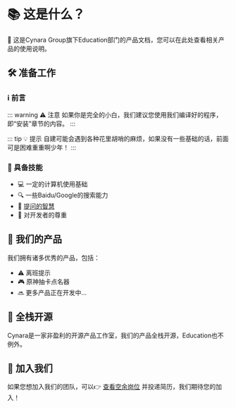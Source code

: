 # 📚 这是什么？

👋 这是Cynara Group旗下Education部门的产品文档，您可以在此处查看相关产品的使用说明。

## 🛠️ 准备工作

### ℹ️ 前言

::: warning ⚠️ 注意
如果你是完全的小白，我们建议您使用我们编译好的程序，即“安装”章节的内容。
:::

::: tip 💡 提示
自建可能会遇到各种花里胡哨的麻烦，如果没有一些基础的话，前面可是困难重重啊少年！
:::

### 💪 具备技能

- 💻 一定的计算机使用基础
- 🔍 一些Baidu/Google的搜索能力
- 📖 [提问的智慧](/howtosak)
- 🤝 对开发者的尊重

## 🚀 我们的产品

我们拥有诸多优秀的产品，包括：

- ⚠️ 离班提示
- 🎮 原神抽卡点名器
- 🔜 更多产品正在开发中...

## 🌟 全栈开源

Cynara是一家非盈利的开源产品工作室，我们的产品全栈开源，Education也不例外。

## 🤝 加入我们

如果您想加入我们的团队，可以👉 [查看空余岗位](https://www.cynara.my/posts/b9a.html) 并投递简历，我们期待您的加入！